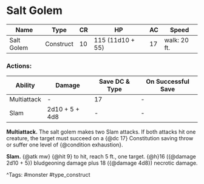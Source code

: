 # Salt Golem

| Name | Type | CR | HP | AC | Speed |
|------|------|----|----|----|-------|
| Salt Golem | Construct | 10 | 115 (11d10 + 55) | 17 | walk: 20 ft. |

### Actions:

| Ability | Damage | Save DC & Type | On Successful Save |
|---------|--------|----------------|--------------------|
| Multiattack | - | 17 | - |
| Slam | 2d10 + 5 + 4d8 | - | - |


**Multiattack.** The salt golem makes two Slam attacks. If both attacks hit one creature, the target must succeed on a {@dc 17} Constitution saving throw or suffer one level of {@condition exhaustion}.

**Slam.** {@atk mw} {@hit 9} to hit, reach 5 ft., one target. {@h}16 ({@damage 2d10 + 5}) bludgeoning damage plus 18 ({@damage 4d8}) necrotic damage.

^Tags: #monster #type_construct